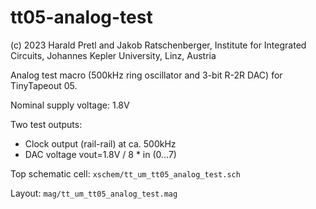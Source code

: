 # tt05-analog-test

(c) 2023 Harald Pretl and Jakob Ratschenberger, Institute for Integrated Circuits, Johannes Kepler University, Linz, Austria

Analog test macro (500kHz ring oscillator and 3-bit R-2R DAC) for TinyTapeout 05.

Nominal supply voltage: 1.8V

Two test outputs:

* Clock output (rail-rail) at ca. 500kHz
* DAC voltage vout=1.8V / 8 * in (0...7)

Top schematic cell: `xschem/tt_um_tt05_analog_test.sch`

Layout: `mag/tt_um_tt05_analog_test.mag`

